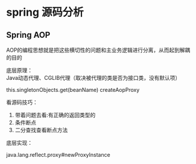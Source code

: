 # spring 源码分析

## Spring AOP

AOP的编程思想就是把这些横切性的问题和主业务逻辑进行分离，从而起到解耦的目的

底层原理：  
Java动态代理、CGLIB代理（取决被代理的类是否为接口类，没有默认项）

this.singletonObjects.get(beanName)
createAopProxy


看源码技巧：  
1. 带着问题去看:有正确的返回类型的
2. 条件断点
3. 二分查找查看断点方法

底层实现：

java.lang.reflect.proxy#newProxyInstance
